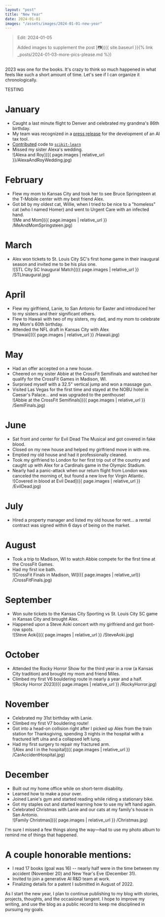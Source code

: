 ```yaml
---
layout: "post"
title: "New Year"
date: 2024-01-01
images: "/assets/images/2024-01-01-new-year"
---
```


> Edit: 2024-01-05
> 
> Added images to supplement the post [📷]({{ site.baseurl }}{% link _posts/2024-01-03-more-pics-please.md %})

<br>
2023 was one for the books.
It's crazy to think so much happened in what feels like such a short amount of time.
Let's see if I can organize it chronologically.

TESTING

# January
- Caught a last minute flight to Denver and celebrated my grandma's 86th birthday.
- My team was recognized in a [press release](https://www.fastcompany.com/90839502/hr-block-has-new-ai-tool-to-lure-turbotax-customers) for the development of an AI tax tool.
- [Contributed](https://scikit-learn.org/1.3/whats_new/v1.3.html#sklearn-pipeline) code to [`scikit-learn`](https://scikit-learn.org/1.3/)
- Missed my sister Alexa's wedding.<br>
![Alexa and Roy]({{ page.images | relative_url }}/AlexaAndRoyWedding.jpg)
# February
- Flew my mom to Kansas City and took her to see Bruce Springsteen at the T-Mobile center with my best friend Alex.
- Got bit by my oldest cat, Willie, when I tried to be nice to a "homeless" cat (who I named Homer) and went to Urgent Care with an infected hand.<br>
![Me and Mom]({{ page.images | relative_url }} /MeAndMomSpringsteen.jpg)

# March
- Alex won tickets to St. Louis City SC's first home game in their inaugural season and invited me to be his plus one.<br>
![STL City SC Inaugural Match]({{ page.images | relative_url }} /STLInaugural.jpg)

# April
- Flew my girlfriend, Lanie, to San Antonio for Easter and introduced her to my sisters and their significant others.
- Flew to Hawaii with two of my sisters, my dad, and my mom to celebrate my Mom's 60th birthday.
- Attended the NFL draft in Kansas City with Alex<br>
![Hawaii]({{ page.images | relative_url }} /Hawaii.jpg)

# May
- Had an offer accepted on a new house.
- Cheered on my sister Abbie at the CrossFit Semifinals and watched her qualify for the CrossFit Games in Madison, WI.
- Surprised myself with a 32.5" vertical jump and won a massage gun.
- Visited Las Vegas for the first time and stayed at the NOBU hotel in Caesar's Palace... and was upgraded to the penthouse!<br>
![Abbie at the CrossFit Semifinals]({{ page.images | relative_url }} /SemiFinals.jpg)

# June
- Sat front and center for Evil Dead The Musical and got covered in fake blood.
- Closed on my new house and helped my girlfriend move in with me.
- Emptied my old house and had it professionally cleaned.
- Took my girlfriend to London for her first trip out of the country and caught up with Alex for a Cardinals game in the Olympic Stadium.
- Nearly had a panic-attack when our return flight from London was canceled the morning of, but found a new love for Virgin Atlantic.<br>
![Covered in blood at Evil Dead]({{ page.images | relative_url }} /EvilDead.jpg)

# July
- Hired a property manager and listed my old house for rent... a rental contract was signed within 6 days of being on the market.

# August
- Took a trip to Madison, WI to watch Abbie compete for the first time at the CrossFit Games.
- Had my first ice bath.<br>
![CrossFit Finals in Madison, WI]({{ page.images | relative_url}} /CrossFitFinals.jpg)

# September
- Won suite tickets to the Kansas City Sporting vs St. Louis City SC game in Kansas City and brought Alex.
- Happened upon a Steve Aoki concert with my girlfriend and got front-row spots.<br>
![Steve Aoki]({{ page.images | relative_url }} /SteveAoki.jpg)

# October
- Attended the Rocky Horror Show for the third year in a row (a Kansas City tradition) and brought my mom and friend Miles.
- Climbed my first V6 bouldering route in nearly a year and a half.<br>
![Rocky Horror 2023]({{ page.images | relative_url }} /RockyHorror.jpg)

# November
- Celebrated my 31st birthday with Lanie.
- Climbed my first V7 bouldering route!
- Got into a head-on collision right after I picked up Alex from the train station for Thanksgiving, spending 3 nights in the hospital with a fractured left ulna and a collapsed left lung.
- Had my first surgery to repair my fractured arm.<br>
![Alex and I in the hospital]({{ page.images | relative_url }} /CarAccidentHospital.jpg)

# December
- Built out my home office while on short-term disability.
- Learned how to make a pour over.
- Joined Lanie's gym and started reading while riding a stationary bike.
- Got my staples out and started learning how to use my left hand again.
- Celebrated Christmas with Lanie and our cats at my family's house in San Antonio.<br>
![Family Christmas]({{ page.images | relative_url }} /Christmas.jpg)

I'm sure I missed a few things along the way—had to use my photo album to remind me of things that happened.

# A couple honorable mentions:
- I read 17 books (goal was 16) -- nearly half were in the time between my accident (November 20) and New Year's Eve (December 31).
- Invited to join a generative AI R&D team at work.
- Finalizing details for a patent I submitted in August of 2022.

As I start the new year, I plan to continue publishing to my blog with stories, projects, thoughts, and the occasional tangent.
I hope to improve my writing, and use the blog as a public record to keep me disciplined in pursuing my goals.